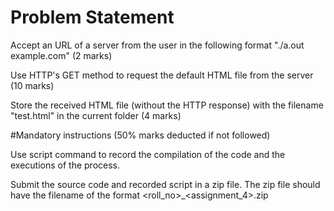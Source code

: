 # Problem Statement

Accept an URL of a server from the user in the following format "./a.out example.com" (2 marks)

Use HTTP's GET method to request the default HTML file from the server (10 marks)

Store the received HTML file (without the HTTP response) with the filename "test.html" in the current folder (4 marks)

#Mandatory instructions (50% marks deducted if not followed)


Use script command to record the compilation of the code and the executions of the process.

Submit the source code and recorded script in a zip file. The zip file should have the filename of the format <roll_no>_<assignment_4>.zip
